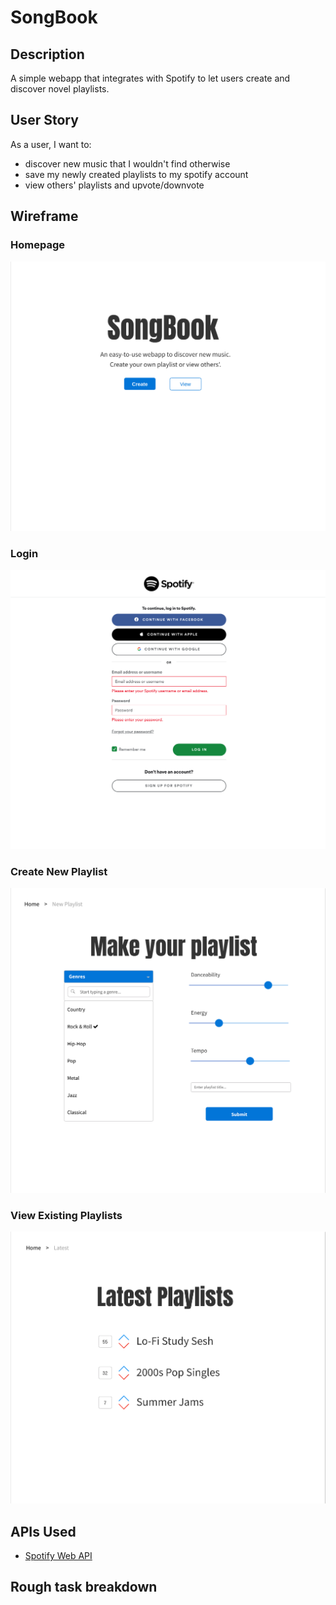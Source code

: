 # SongBook

## Description

A simple webapp that integrates with Spotify to let users create and discover novel playlists.

## User Story

As a user, I want to:

- discover new music that I wouldn't find otherwise
- save my newly created playlists to my spotify account
- view others' playlists and upvote/downvote

## Wireframe

### Homepage

![home](img/homepage.png)

### Login

![login page](img/login.png)

### Create New Playlist

![create playlist form](img/newplaylist.png)

### View Existing Playlists

![existing playlists](img/latestplaylists.png)

## APIs Used

- [Spotify Web API](https://developer.spotify.com/documentation/web-api/)

## Rough task breakdown
